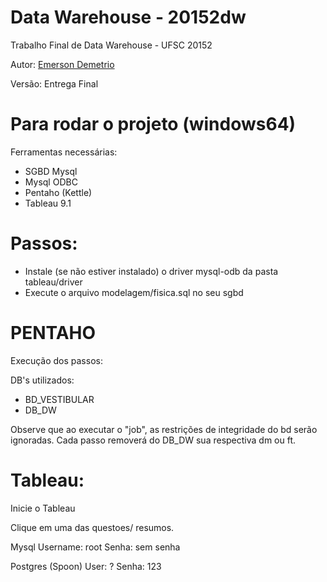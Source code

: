 # Data Warehouse - 20152dw

Trabalho Final de Data Warehouse - UFSC 20152

Autor: [Emerson Demetrio](https://github.com/emersondemetrio)

Versão: Entrega Final


# Para rodar o projeto (windows64)

Ferramentas necessárias:

- SGBD Mysql
- Mysql ODBC
- Pentaho (Kettle)
- Tableau 9.1

# Passos:

- Instale (se não estiver instalado) o driver mysql-odb da pasta tableau/driver
- Execute o arquivo modelagem/fisica.sql no seu sgbd

# PENTAHO

Execução dos passos:

DB's utilizados: 
- BD_VESTIBULAR
- DB_DW

Observe que ao executar o "job", as restrições de integridade do bd serão ignoradas. 
Cada passo removerá do DB_DW sua respectiva dm ou ft.

# Tableau: 

Inicie o Tableau

Clique em uma das questoes/ resumos.

Mysql
Username: root
Senha: sem senha

Postgres (Spoon)
User: ?
Senha: 123